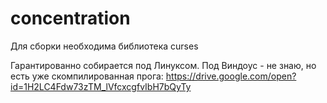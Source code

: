 # concentration

Для сборки необходима библиотека curses

Гарантированно собирается под Линуксом. Под Виндоус - не знаю, но есть уже скомпилированная прога: https://drive.google.com/open?id=1H2LC4Fdw73zTM_lVfcxcgfvIbH7bQyTy
